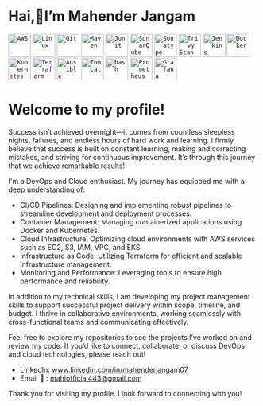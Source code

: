 # Hai,👋I’m Mahender Jangam

<div align="left">
<code><img width="45" src="https://user-images.githubusercontent.com/25181517/183896132-54262f2e-6d98-41e3-8888-e40ab5a17326.png" alt="AWS" title="AWS"/></code>
<code><img width="45" src="https://github.com/marwin1991/profile-technology-icons/assets/76662862/2481dc48-be6b-4ebb-9e8c-3b957efe69fa" alt="Linux" title="Linux"/></code>
<code><img width="45" src="https://user-images.githubusercontent.com/25181517/192108372-f71d70ac-7ae6-4c0d-8395-51d8870c2ef0.png" alt="Git" title="Git"/></code>
<code><img width="45" src="https://user-images.githubusercontent.com/25181517/117207242-07d5a700-adf4-11eb-975e-be04e62b984b.png" alt="Maven" title="Maven"/></code>
<code><img width="45" src="https://user-images.githubusercontent.com/25181517/117533873-484d4480-afef-11eb-9fad-67c8605e3592.png" alt="Junit" title=JUnit"/></code>
<code><img width="45" src="https://user-images.githubusercontent.com/25181517/184146221-671413cb-b1ae-47db-a232-b37c99281516.png" alt="SonarQube" title="SonarQube"/></code>
<code><img width="45" src="https://encrypted-tbn0.gstatic.com/images?q=tbn:ANd9GcR_2A46w-JjZpVT2AimBXYYfaeQBF2Vyk7QBkUK4fe3O-LpmcZdIpBVpIq7Wei2Giz7_xI&usqp=CAU)" alt="Sonatype Nexus" title="Sonatype Nexus"/></code>
<code><img width="45" src="https://encrypted-tbn0.gstatic.com/images?q=tbn:ANd9GcSTDLUJYorcJmemP4oQqep-81tKn9F8oJAFBp4NLpVC_CgsIEM09Urw3CQvjoLxsDlDA9I&usqp=CAU" alt="Trivy Scan" title="Trivy Scan"/></code>
<code><img width="45" src="https://user-images.githubusercontent.com/25181517/179090274-733373ef-3b59-4f28-9ecb-244bea700932.png" alt="Jenkins" title="Jenkins"/></code>
<code><img width="45" src="https://user-images.githubusercontent.com/25181517/117207330-263ba280-adf4-11eb-9b97-0ac5b40bc3be.png" alt="Docker" title="Docker"/></code>
<code><img width="45" src="https://user-images.githubusercontent.com/25181517/182534006-037f08b5-8e7b-4e5f-96b6-5d2a5558fa85.png" alt="Kubernetes" title="Kubernetes"/></code>
<code><img width="45" src="https://user-images.githubusercontent.com/25181517/183345121-36788a6e-5462-424a-be67-af1ebeda79a2.png" alt="Terraform" title="Terraform"/></code>
<code><img width="45" src="https://cdn.jsdelivr.net/gh/devicons/devicon/icons/ansible/ansible-original.svg" alt="Ansible" title="Ansible"/></code>
<code><img width="45" src="https://user-images.githubusercontent.com/25181517/183894676-137319b5-1364-4b6a-ba4f-e9fc94ddc4aa.png" alt="Tomcat" title="Tomcat"/></code>
<code><img width="45" src="https://user-images.githubusercontent.com/25181517/192158606-7c2ef6bd-6e04-47cf-b5bc-da2797cb5bda.png" alt="bash" title="bash"/></code>
<code><img width="45" src="https://user-images.githubusercontent.com/25181517/182534182-c510199a-7a4d-4084-96e3-e3db2251bbce.png" alt="Prometheus" title="Prometheus"/></code>
<code><img width="45" src="https://user-images.githubusercontent.com/25181517/182534075-4962068b-4407-46c2-ac67-ddcb86af30cc.png" alt="Grafana" title="Grafana"/></code>
</div>

# Welcome to my profile!

Success isn’t achieved overnight—it comes from countless sleepless nights, failures, and endless hours of hard work and learning. I firmly believe that success is built on constant learning, making and correcting mistakes, and striving for continuous improvement. It’s through this journey that we achieve remarkable results!

I'm a DevOps and Cloud enthusiast. My journey has equipped me with a deep understanding of:

- CI/CD Pipelines: Designing and implementing robust pipelines to streamline development and deployment processes.
- Container Management: Managing containerized applications using Docker and Kubernetes.
- Cloud Infrastructure: Optimizing cloud environments with AWS services such as EC2, S3, IAM, VPC, and EKS.
- Infrastructure as Code: Utilizing Terraform for efficient and scalable infrastructure management.
- Monitoring and Performance: Leveraging tools to ensure high performance and reliability.

In addition to my technical skills, I am developing my project management skills to support successful project delivery within scope, timeline, and budget. I thrive in collaborative environments, working seamlessly with cross-functional teams and communicating effectively.

Feel free to explore my repositories to see the projects I’ve worked on and review my code. If you’d like to connect, collaborate, or discuss DevOps and cloud technologies, please reach out!

- LinkedIn: www.linkedin.com/in/mahenderjangam07
- Email :email: : mahiofficial443@gmail.com

Thank you for visiting my profile. I look forward to connecting with you!
